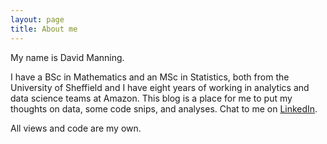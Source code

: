 ```yaml
---
layout: page
title: About me
---
```


My name is David Manning. 

I have a BSc in Mathematics and an MSc in Statistics, both from the University of Sheffield and I have eight years of working in analytics and data science teams at Amazon.
This blog is a place for me to put my thoughts on data, some code snips, and analyses. Chat to me on [LinkedIn](https://www.linkedin.com/in/dl-manning/).

All views and code are my own.
